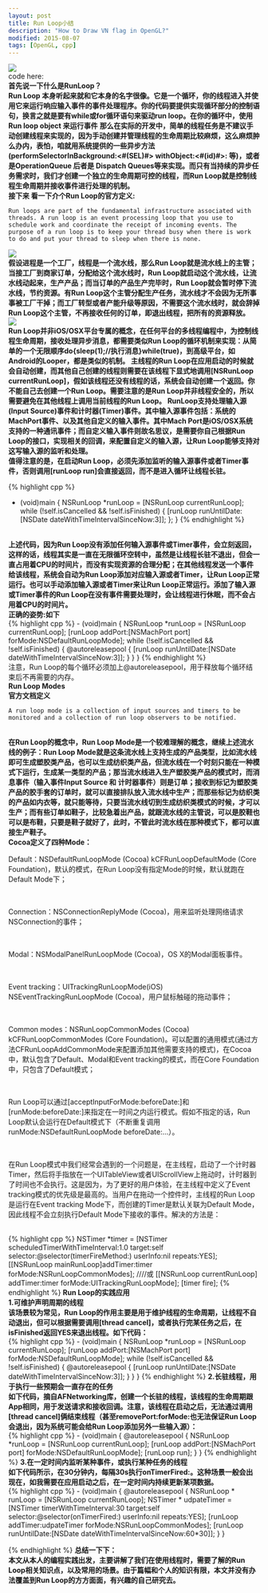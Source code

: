 ```yaml
---
layout: post
title: Run Loop小结
description: "How to Draw VN flag in OpenGL?"
modified: 2015-08-07
tags: [OpenGL, cpp]
---
```


<img src="http://i.imgur.com/cfxb4wY.gif?1"><br>
code here:<br>
<b>首先说一下什么是RunLoop？</b><br>
<b>Run Loop 本身听起来就和它本身的名字很像。它是一个循环，你的线程进入并使用它来运行响应输入事件的事件处理程序。你的代码要提供实现循环部分的控制语句，换言之就是要有while或for循环语句来驱动run loop。在你的循环中，使用Run loop object 来运行事件</b>
<b>那么在实际的开发中，简单的线程任务是不建议手动创建线程来实现的，因为手动创建并管理线程的生命周期比较麻烦，这么麻烦肿么办内，表怕，咱就用系统提供的一些异步方法(performSelectorInBackground:<#(SEL)#> withObject:<#(id)#>: 等)，或者是OperationQueue 后者是 Dispatch Queues等来实现。而只有当持续的异步任务需求时，我们才创建一个独立的生命周期可控的线程，而Run Loop就是控制线程生命周期并接收事件进行处理的机制。</b>
<br>
<b>接下来 看一下介个Run Loop的官方定义:</b>
<br>
<p><code>Run loops are part of the fundamental infrastructure associated with threads. A run loop is an event processing loop that you use to schedule work and coordinate the receipt of incoming events. The purpose of a run loop is to keep your thread busy when there is work to do and put your thread to sleep when there is none.</code></p>
<img src="https://developer.apple.com/library/ios/documentation/Cocoa/Conceptual/Multithreading/Art/runloop.jpg"><br>
<b>假设进程是一个工厂，线程是一个流水线，那么Run Loop就是流水线上的主管；当接工厂到商家订单，分配给这个流水线时，Run Loop就启动这个流水线，让流水线动起来，生产产品；而当订单的产品生产完毕时，Run Loop就会暂时停下流水线，节约资源。有Run Loop这个主管分配生产任务，流水线才不会因为无所事事被工厂干掉；而工厂转型或者产能升级等原因，不需要这个流水线时，就会辞掉Run Loop这个主管，不再接收任何的订单，即退出线程，把所有的资源释放。</b>
<br>
<img src="http://oncenote.com/assets/images/2015-03-22/assembly_line.jpg"><br>
<b>Run Loop并非iOS/OSX平台专属的概念，在任何平台的多线程编程中，为控制线程生命周期，接收处理异步消息，都需要类似Run Loop的循环机制来实现：从简单的一个无限顺序do{sleep(1);//执行消息}while(true)，到高级平台，如Android的Looper，都是类似的机制。
主线程的Run Loop在应用启动的时候就会自动创建，而其他自己创建的线程则需要在该线程下显式地调用[NSRunLoop currentRunLoop]，假如该线程还没有线程的话，系统会自动创建一个返回。你不能自己去创建一个Run Loop。需要注意的是Run Loop并非线程安全的，所以需要避免在其他线程上调用当前线程的Run Loop。
</b>
<b>RunLoop支持处理输入源(Input Source)事件和计时器(Timer)事件。其中输入源事件包括：系统的MachPort事件、以及其他自定义的输入事件。其中Mach Port是iOS/OSX系统支持的一种通讯事件；而自定义输入事件则故名思议，是需要你自己根据Run Loop的接口，实现相关的回调，来配置自定义的输入源，让Run Loop能够支持对这写输入源的监听和处理。</b>
<br>
<b>值得注意的是，在启动Run Loop，必须先添加监听的输入源事件或者Timer事件，否则调用[runLoop run]会直接返回，而不是进入循环让线程长驻。</b>

{% highlight cpp %}
- (void)main
{
    NSRunLoop *runLoop = [NSRunLoop currentRunLoop];
    while (!self.isCancelled && !self.isFinished) {
        [runLoop runUntilDate:[NSDate dateWithTimeIntervalSinceNow:3]];
    };
}
{% endhighlight %}
<br>
<b>上述代码，因为Run Loop没有添加任何输入源事件或Timer事件，会立刻返回，这样的话，线程其实是一直在无限循环空转中，虽然是让线程长驻不退出，但会一直占用着CPU的时间片，而没有实现资源的合理分配；在其他线程发送一个事件给该线程，系统会自动为Run Loop添加对应输入源或者Timer，让Run Loop正常运行。也可以手动添加输入源或者Timer来让Run Loop正常运行。添加了输入源或Timer事件的Run Loop在没有事件需要处理时，会让线程进行休眠，而不会占用着CPU的时间片。
</b>
<br>
<b>正确的姿势:如下</b><br>
{% highlight cpp %}
- (void)main
{
    NSRunLoop *runLoop = [NSRunLoop currentRunLoop];
    [runLoop addPort:[NSMachPort port] forMode:NSDefaultRunLoopMode];
    while (!self.isCancelled && !self.isFinished) {
        @autoreleasepool {
            [runLoop runUntilDate:[NSDate dateWithTimeIntervalSinceNow:3]];
        }
    }
}
{% endhighlight %}
<br
<b>注意，Run Loop的每个循环必须加上@autoreleasepool，用于释放每个循环结束后不再需要的内存。</b>
<br>
<b>Run Loop Modes</b><br>
<b>官方文档定义</b><br>
<p><code>A run loop mode is a collection of input sources and timers to be monitored and a collection of run loop observers to be notified.</code></p><br>
<b>在Run Loop的概念中，Run Loop Mode是一个较难理解的概念，继续上述流水线的例子：Run Loop Mode就是这条流水线上支持生成的产品类型，比如流水线即可生成塑胶类产品，也可以生成纺织类产品，但流水线在一个时刻只能在一种模式下运行，生成某一类型的产品；那当流水线进入生产塑胶类产品的模式时，而消息事件（输入事件Input Source 和 计时器事件）则是订单；接收到标记为塑胶类产品的胶手套的订单时，就可以直接排队放入流水线中生产；而那些标记为纺织类的产品如内衣等，就只能等待，只要当流水线切到生成纺织类模式的时候，才可以生产；而有些订单如鞋子，比较急着出产品，就跟流水线的主管说，可以是胶鞋也可以是布鞋，只要是鞋子就好了，此时，不管此时流水线在那种模式下，都可以直接生产鞋子。
</b><br>
<b>Cocoa定义了四种Mode：</b><br>
<p>Default：NSDefaultRunLoopMode (Cocoa) kCFRunLoopDefaultMode (Core Foundation)，默认的模式，在Run Loop没有指定Mode的时候，默认就跑在Default Mode下；</p><br>
<p>Connection：NSConnectionReplyMode (Cocoa)，用来监听处理网络请求NSConnection的事件；</p><br>
<p>Modal：NSModalPanelRunLoopMode (Cocoa)，OS X的Modal面板事件。</p><br>
<p>Event tracking：UITrackingRunLoopMode(iOS) NSEventTrackingRunLoopMode (Cocoa)，用户鼠标触碰的拖动事件；</p><br>
<p>Common modes：NSRunLoopCommonModes (Cocoa) kCFRunLoopCommonModes (Core Foundation)。可以配置的通用模式(通过方法CFRunLoopAddCommonMode来配置添加其他需要支持的模式)，在Cocoa中，默认包含了Default、Modal和Event tracking的模式，而在Core Foundation中，只包含了Default模式；</p><br>
<p>Run Loop可以通过[acceptInputForMode:beforeDate:]和[runMode:beforeDate:]来指定在一时间之内运行模式。假如不指定的话，Run Loop默认会运行在Default模式下（不断重复调用runMode:NSDefaultRunLoopMode beforeDate:...）。</p><br>
<p>在Run Loop模式中我们经常会遇到的一个问题是，在主线程，启动了一个计时器Timer，然后将手指放在一个UITableView或者UIScrollView上拖动时，计时器到了时间也不会执行。这是因为，为了更好的用户体验，在主线程中定义了Event tracking模式的优先级是最高的。当用户在拖动一个控件时，主线程的Run Loop是运行在Event tracking Mode下，而创建的Timer是默认关联为Default Mode，因此线程不会立刻执行Default Mode下接收的事件。解决的方法是：
</p><br>
{% highlight cpp %}
    NSTimer *timer = [NSTimer scheduledTimerWithTimeInterval:1.0 target:self selector:@selector(timerFireMethod:) userInfo:nil repeats:YES];
    [[NSRunLoop mainRunLoop]addTimer:timer forMode:NSRunLoopCommonModes];
    ////或 [[NSRunLoop currentRunLoop] addTimer:timer forMode:UITrackingRunLoopMode];
    [timer fire];
{% endhighlight %}
<b>Run Loop的实践应用</b><br>
<b>1.可维护声明周期的线程</b><br>
<b>该场景较为常见，Run Loop的作用主要是用于维护线程的生命周期，让线程不自动退出，但可以根据需要调用[thread cancel]，或者执行完某任务之后，在isFinished返回YES来退出线程。如下代码：</b><br>
{% highlight cpp %}
- (void)main
{
    NSRunLoop *runLoop = [NSRunLoop currentRunLoop];
    [runLoop addPort:[NSMachPort port] forMode:NSDefaultRunLoopMode];
    while (!self.isCancelled && !self.isFinished) {
        @autoreleasepool {
            [runLoop runUntilDate:[NSDate dateWithTimeIntervalSinceNow:3]];
        }
    }
}
{% endhighlight %}
<b>2.长驻线程，用于执行一些预期会一直存在的任务</b><br>
<b>如下代码，摘自AFNetworking库，创建一个长驻的线程，该线程的生命周期跟App相同，用于发送请求和接收回调。注意，该线程在启动之后，无法通过调用[thread cancel]俩结束线程（甚至removePort:forMode:也无法保证Run Loop会退出，因为系统可能会给Run Loop添加另外一些输入源）：</b><br>
{% highlight cpp %}
- (void)main
{
    @autoreleasepool {
        NSRunLoop *runLoop = [NSRunLoop currentRunLoop];
        [runLoop addPort:[NSMachPort port] forMode:NSDefaultRunLoopMode];
        [runLoop run];
    }
}
{% endhighlight %}
<b>3.在一定时间内监听某种事件，或执行某种任务的线程</b><br>
<b>如下代码所示，在30分钟内，每隔30s执行onTimerFired:。这种场景一般会出现在，如我需要在应用启动之后，在一定时间内持续更新某项数据。</b><br>
{% highlight cpp %}
- (void)main
{
    @autoreleasepool {
        NSRunLoop * runLoop = [NSRunLoop currentRunLoop];
        NSTimer * udpateTimer = [NSTimer timerWithTimeInterval:30
                                                        target:self
                                                      selector:@selector(onTimerFired:)
                                                      userInfo:nil
                                                       repeats:YES];
        [runLoop addTimer:udpateTimer forMode:NSRunLoopCommonModes];
        [runLoop runUntilDate:[NSDate dateWithTimeIntervalSinceNow:60*30]];
    }
}

{% endhighlight %}
<b>总结一下下：</b><br>
<b>本文从本人的编程实践出发，主要讲解了我们在使用线程时，需要了解的Run Loop相关知识点，以及常用的场景。由于篇幅和个人的知识有限，本文并没有办法覆盖到Run Loop的方方面面，有兴趣的自己研究去。</b><br>






